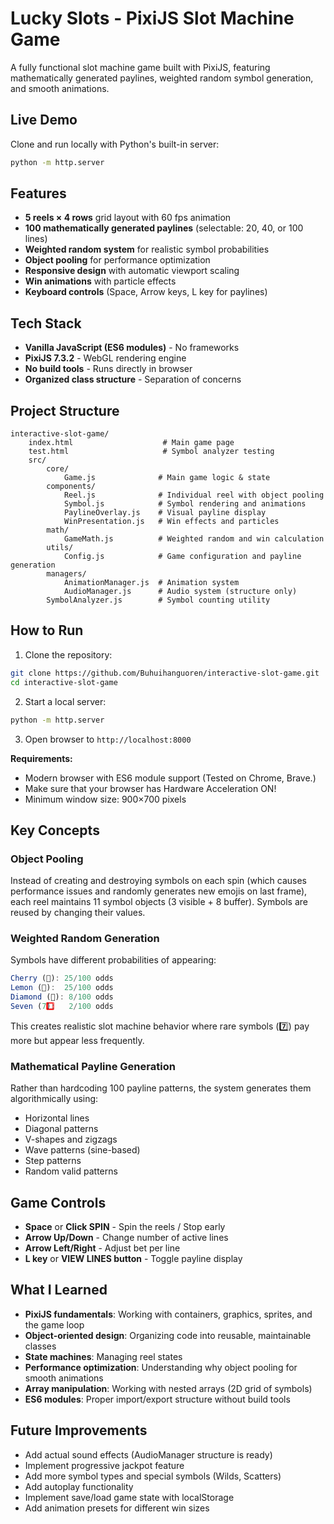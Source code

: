 # Lucky Slots - PixiJS Slot Machine Game

A fully functional slot machine game built with PixiJS, featuring mathematically generated paylines, weighted random symbol generation, and smooth animations.

## Live Demo

Clone and run locally with Python's built-in server:
```bash
python -m http.server
```

## Features

- **5 reels × 4 rows** grid layout with 60 fps animation
- **100 mathematically generated paylines** (selectable: 20, 40, or 100 lines)
- **Weighted random system** for realistic symbol probabilities
- **Object pooling** for performance optimization
- **Responsive design** with automatic viewport scaling
- **Win animations** with particle effects
- **Keyboard controls** (Space, Arrow keys, L key for paylines)

## Tech Stack

- **Vanilla JavaScript (ES6 modules)** - No frameworks
- **PixiJS 7.3.2** - WebGL rendering engine
- **No build tools** - Runs directly in browser
- **Organized class structure** - Separation of concerns

## Project Structure

```
interactive-slot-game/
	index.html                    # Main game page
	test.html                     # Symbol analyzer testing
	src/
		core/
			Game.js              # Main game logic & state
		components/
			Reel.js              # Individual reel with object pooling
			Symbol.js            # Symbol rendering and animations
			PaylineOverlay.js    # Visual payline display
			WinPresentation.js   # Win effects and particles
		math/
			GameMath.js          # Weighted random and win calculation
		utils/
			Config.js            # Game configuration and payline generation
		managers/
			AnimationManager.js  # Animation system
			AudioManager.js      # Audio system (structure only)
		SymbolAnalyzer.js        # Symbol counting utility
```

## How to Run

1. Clone the repository:
```bash
git clone https://github.com/Buhuihanguoren/interactive-slot-game.git
cd interactive-slot-game
```

2. Start a local server:
```bash
python -m http.server
```

3. Open browser to `http://localhost:8000`

**Requirements:** 
- Modern browser with ES6 module support (Tested on Chrome, Brave.)
- Make sure that your browser has Hardware Acceleration ON!
- Minimum window size: 900×700 pixels

## Key Concepts

### Object Pooling
Instead of creating and destroying symbols on each spin (which causes performance issues and randomly generates new emojis on last frame), each reel maintains 11 symbol objects (3 visible + 8 buffer). Symbols are reused by changing their values.

### Weighted Random Generation
Symbols have different probabilities of appearing:
```javascript
Cherry (🍒): 25/100 odds
Lemon (🍋):  25/100 odds
Diamond (💎): 8/100 odds
Seven (7️⃣):   2/100 odds
```
This creates realistic slot machine behavior where rare symbols (7️⃣) pay more but appear less frequently.

### Mathematical Payline Generation
Rather than hardcoding 100 payline patterns, the system generates them algorithmically using:
- Horizontal lines
- Diagonal patterns
- V-shapes and zigzags
- Wave patterns (sine-based)
- Step patterns
- Random valid patterns

## Game Controls

- **Space** or **Click SPIN** - Spin the reels / Stop early
- **Arrow Up/Down** - Change number of active lines
- **Arrow Left/Right** - Adjust bet per line
- **L key** or **VIEW LINES button** - Toggle payline display

## What I Learned

- **PixiJS fundamentals**: Working with containers, graphics, sprites, and the game loop
- **Object-oriented design**: Organizing code into reusable, maintainable classes
- **State machines**: Managing reel states
- **Performance optimization**: Understanding why object pooling for smooth animations
- **Array manipulation**: Working with nested arrays (2D grid of symbols)
- **ES6 modules**: Proper import/export structure without build tools

## Future Improvements

- Add actual sound effects (AudioManager structure is ready)
- Implement progressive jackpot feature
- Add more symbol types and special symbols (Wilds, Scatters)
- Add autoplay functionality
- Implement save/load game state with localStorage
- Add animation presets for different win sizes
